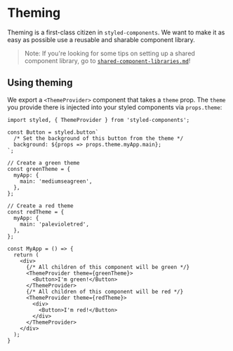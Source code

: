 # Theming

Theming is a first-class citizen in `styled-components`. We want to make it as easy as possible use a reusable and sharable component library.

> Note: If you're looking for some tips on setting up a shared component library, go to [`shared-component-libraries.md`](./shared-component-libraries.md)!

## Using theming

We export a `<ThemeProvider>` component that takes a `theme` prop. The `theme` you provide there is injected into your styled components via `props.theme`:

```JSX
import styled, { ThemeProvider } from 'styled-components';

const Button = styled.button`
  /* Set the background of this button from the theme */
  background: ${props => props.theme.myApp.main};
`;

// Create a green theme
const greenTheme = {
  myApp: {
    main: 'mediumseagreen',
  },
};

// Create a red theme
const redTheme = {
  myApp: {
    main: 'palevioletred',
  },
};

const MyApp = () => {
  return (
    <div>
      {/* All children of this component will be green */}
      <ThemeProvider theme={greenTheme}>
        <Button>I'm green!</Button>
      </ThemeProvider>
      {/* All children of this component will be red */}
      <ThemeProvider theme={redTheme}>
        <div>
          <Button>I'm red!</Button>
        </div>
      </ThemeProvider>
    </div>
  );
}
```
